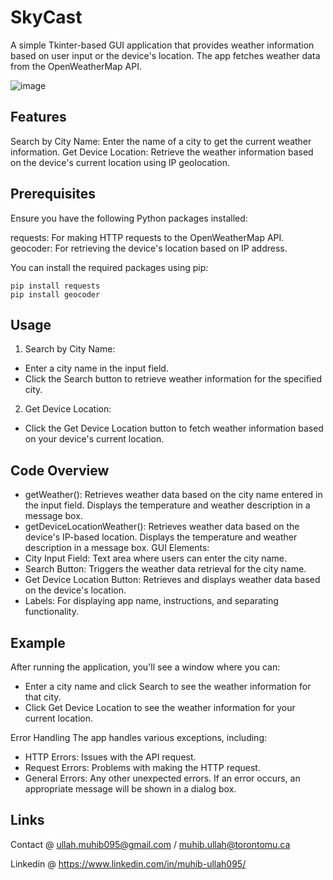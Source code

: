 # SkyCast
A simple Tkinter-based GUI application that provides weather information based on user input or the device's location. The app fetches weather data from the OpenWeatherMap API.

![image](https://github.com/user-attachments/assets/58f6739c-63a9-476b-bfc5-e90436cfb5a3)

## Features
Search by City Name: Enter the name of a city to get the current weather information.
Get Device Location: Retrieve the weather information based on the device's current location using IP geolocation.

## Prerequisites
Ensure you have the following Python packages installed:

requests: For making HTTP requests to the OpenWeatherMap API.
geocoder: For retrieving the device's location based on IP address.

You can install the required packages using pip:
```
pip install requests
pip install geocoder
```

## Usage
1. Search by City Name:
- Enter a city name in the input field.
- Click the Search button to retrieve weather information for the specified city.

2. Get Device Location:
- Click the Get Device Location button to fetch weather information based on your device's current location.

## Code Overview
- getWeather(): Retrieves weather data based on the city name entered in the input field. Displays the temperature and weather description in a message box.
- getDeviceLocationWeather(): Retrieves weather data based on the device's IP-based location. Displays the temperature and weather description in a message box.
GUI Elements:
- City Input Field: Text area where users can enter the city name.
- Search Button: Triggers the weather data retrieval for the city name.
- Get Device Location Button: Retrieves and displays weather data based on the device's location.
- Labels: For displaying app name, instructions, and separating functionality.

## Example
After running the application, you'll see a window where you can:
- Enter a city name and click Search to see the weather information for that city.
- Click Get Device Location to see the weather information for your current location.

Error Handling
The app handles various exceptions, including:
- HTTP Errors: Issues with the API request.
- Request Errors: Problems with making the HTTP request.
- General Errors: Any other unexpected errors.
If an error occurs, an appropriate message will be shown in a dialog box.

## Links

Contact @ ullah.muhib095@gmail.com / muhib.ullah@torontomu.ca

Linkedin @ https://www.linkedin.com/in/muhib-ullah095/
